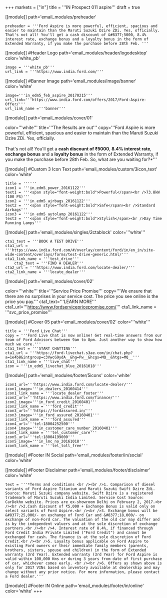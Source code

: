 +++
markets = ["in"]
title = '''IN Prospect 011 aspire'''
draft = true

[[module]]
path='email_modules/preheader'


	preheader = '''Ford Aspire is more powerful, efficient, spacious and easier to maintain than the Maruti Suzuki Dzire ZDi. Yes, officially. That's not all! You'll get a cash discount of &#8377;5000, 8.4% interest rate, exchange bonus and a loyalty bonus in the form of Extended Warranty, if you make the purchase before 28th Feb. '''

[[module]] #Header Logo
path='email_modules/header/logodesktop'
color='white_pb'

	image = '''white_pb'''
	url_link = '''https://www.india.ford.com/'''

[[module]] #Banner Image
path='email_modules/image/banner'
color='white'

	image='''in_edm5_feb_aspire_20170215'''
	url_link='''https://www.india.ford.com/offers/2017/Ford-Aspire-Offer/'''
	url_link_name ='''banner'''

[[module]]
path='email_modules/cover/01'

color='''white'''
title='''The Results are out'''
copy='''Ford Aspire is more powerful, efficient, spacious and easier to maintain than the Maruti Suzuki Dzire ZDi. Yes, officially.<br /><br />That's not all! You'll get a <span style="font-weight:bold">cash discount of &#8377;5000</span>, <span style="font-weight:bold">8.4% interest rate</span>, <span style="font-weight:bold">exchange bonus</span> and a <span style="font-weight:bold">loyalty bonus</span> in the form of Extended Warranty, if you make the purchase before 28th Feb. So, what are you waiting for?*'''

[[module]] #Custom 3 Icon Text
path='email_modules/custom/3icon_text'
color='white'

	title = ''''''
	icon1 = '''in_edm5_power_20161122'''
	text1 = '''<span style="font-weight:bold">Powerful</span><br />73.8kW (100 PS)'''
	icon2 = '''in_edm5_airbags_20161122'''
	text2 = '''<span style="font-weight:bold">Safe</span><br />Standard Airbags'''
	icon3 = '''in_edm5_autolamp_20161122'''
	text3 = '''<span style="font-weight:bold">Stylish</span><br />Day Time Running Lamps'''

[[module]]
path='email_modules/singles/2ctablock'
color='''white'''

	cta1_text = '''BOOK A TEST DRIVE'''
	cta1_url = '''https://www.india.ford.com/#/overlay/content/ford/in/en_in/site-wide-content/overlays/forms/test-drive-generic.html/'''
	cta1_link_name = '''test_drive'''
		cta2_text = '''FIND A DEALER'''
	cta2_url = '''https://www.india.ford.com/locate-dealer/'''
	cta2_link_name = '''locate_dealer'''

[[module]]
path='email_modules/cover/02'

color='''white'''
title='''Service Price Promise'''
copy='''We ensure that there are no surprises in your service cost. The price you see online is the price you pay.'''
cta1_text='''LEARN MORE'''
cta1_url='''https://www.fordservicepricepromise.com/'''
cta1_link_name = '''svc_price_promise'''

[[module]] #Cover 05
path='email_modules/cover/02'
color='''white'''

	title = '''Ford Live Chat'''
	copy = '''Ford Live Chat is now online! Get real-time answers from our team of Ford Advisors between 9am to 8pm. Just another way to show how much we care.'''
	cta1_text = '''START CHATTING'''
	cta1_url = '''https://ford-livechat.s3ae.com/in/chat.php?a=1e4b8&intgroup=c3VwcG9ydA__&hg=Pw__&hcgs=MQ__&htgs=MQ__'''
	cta1_link_name = '''live_chat'''
	icon = '''in_edm5_livechat_blue_20161018'''

[[module]]
path='email_modules/footer/5icons'
color='white'

	icon1_url='''https://www.india.ford.com/locate-dealer/'''
	icon1_image='''in_dealers_20160414'''
	icon1_link_name = '''locate_dealer_footer'''
	icon2_url='''https://www.india.ford.com/finance/'''
	icon2_image='''in_ford_credit_20160401'''
	icon2_link_name = '''ford_credit'''
	icon3_url='''https://fordassured.in/'''
	icon3_image='''in_ford_assured_20160401'''
	icon3_link_name = '''ford_assured'''
	icon4_url='''tel:18004252500'''
	icon4_image='''in_customer_care_number_20160401'''
	icon4_link_name = '''tel_customer_care'''
	icon5_url='''tel:18004199000'''
	icon5_image='''in_lmc_no_20161018'''
	icon5_link_name = '''tel_toll_free'''

[[module]] #Footer IN Social
path='email_modules/footer/in/social'
color='white'

[[module]] #Footer Disclaimer
path='email_modules/footer/disclaimer'
color='white'

	text = '''*Terms and conditions <br /><br />1. Comparison of diesel variants of Ford Aspire Titanium and Maruti Suzuki Swift Dzire Zdi. Source: Maruti Suzuki company website. Swift Dzire is a registered trademark of Maruti Suzuki India Limited. Service Cost Source: CarDekho website. Prices are ex-showroom Delhi on February 2, 2017.<br /><br />2.Cash discount of ₹5,000 + Exchange Bonus is valid only on select variants of Ford Aspire.<br /><br />3. Exchange bonus will be &#8377;25,000/- on exchange of Ford Car and &#8377;18,000/- on exchange of non-Ford car. The valuation of the old car may differ and is by the independent valuers and at the sole discretion of exchange partners.<br /><br />4. Interest rate of 8.4%, if financed through Ford Credit India Private Limited ("Ford Credit") and cannot be exchanged for cash. The finance is at the sole discretion of Ford Credit.<br /><br />5. Loyalty bonus applicable on Ford Aspire to existing Ford owners or their immediate family members (parents, brothers, sisters, spouse and children) in the form of Extended warranty (3rd Year). Extended warranty (3rd Year) for Ford Aspire is valid within 100,000 Kms or during 3 years from date of first purchase of car, whichever comes early. <br /><br />6. Offers as shown above is only for 2017 VINs based on inventory available at dealership and may change without any prior notice. For more information, please contact a Ford dealer.'''

[[module]] #Footer IN Online
path='email_modules/footer/in/online'
color='white'
+++